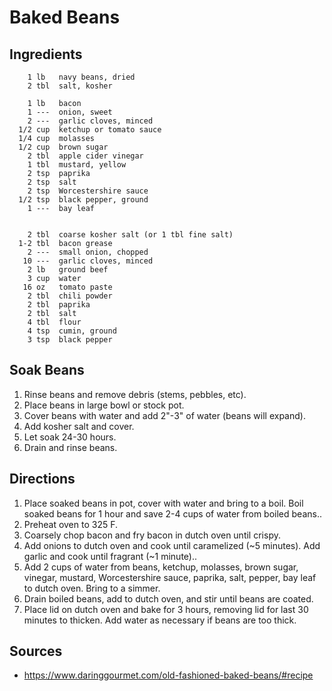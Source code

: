 Baked Beans
===========

Ingredients
-----------
        1 lb   navy beans, dried
        2 tbl  salt, kosher

        1 lb   bacon
        1 ---  onion, sweet
        2 ---  garlic cloves, minced
      1/2 cup  ketchup or tomato sauce
      1/4 cup  molasses
      1/2 cup  brown sugar
        2 tbl  apple cider vinegar
        1 tbl  mustard, yellow
        2 tsp  paprika
        2 tsp  salt
        2 tsp  Worcestershire sauce
      1/2 tsp  black pepper, ground
        1 ---  bay leaf


        2 tbl  coarse kosher salt (or 1 tbl fine salt)
      1-2 tbl  bacon grease
        2 ---  small onion, chopped
       10 ---  garlic cloves, minced
        2 lb   ground beef
        3 cup  water
       16 oz   tomato paste
        2 tbl  chili powder
        2 tbl  paprika
        2 tbl  salt
        4 tbl  flour
        4 tsp  cumin, ground
        3 tsp  black pepper


Soak Beans
----------
   1. Rinse beans and remove debris (stems, pebbles, etc).
   2. Place beans in large bowl or stock pot.
   3. Cover beans with water and add 2"-3" of water (beans will expand).
   4. Add kosher salt and cover.
   5. Let soak 24-30 hours.
   6. Drain and rinse beans.

Directions
----------
   1) Place soaked beans in pot, cover with water and bring to a boil. Boil
      soaked beans for 1 hour and save 2-4 cups of water from boiled beans..
   2) Preheat oven to 325 F.
   3) Coarsely chop bacon and fry bacon in dutch oven until crispy.
   4) Add onions to dutch oven and cook until caramelized (~5 minutes). Add
      garlic and cook until fragrant (~1 minute)..
   5) Add 2 cups of water from beans, ketchup, molasses, brown sugar, vinegar,
      mustard, Worcestershire sauce, paprika, salt, pepper, bay leaf to dutch
      oven. Bring to a simmer.
   6) Drain boiled beans, add to dutch oven, and stir until beans are coated.
   7) Place lid on dutch oven and bake for 3 hours, removing lid for last
      30 minutes to thicken.  Add water as necessary if beans are too thick.

Sources
-------

   * https://www.daringgourmet.com/old-fashioned-baked-beans/#recipe

